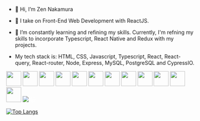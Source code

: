 - 👋 Hi, I’m Zen Nakamura  
- 👀 I take on Front-End Web Development with ReactJS.
- 🌱 I’m constantly learning and refining my skills. Currently, I'm refning my skills to incorporate Typescript, React Native and Redux with my projects.

- My tech stack is: HTML, CSS, Javascript, Typescript, React, React-query, React-router, Node, Express, MySQL, PostgreSQL and CypressIO.

<img src="https://cdn.jsdelivr.net/gh/devicons/devicon/icons/html5/html5-original-wordmark.svg" height="40" width="40"/> <img src="https://cdn.jsdelivr.net/gh/devicons/devicon/icons/css3/css3-original.svg" height="40" width="40" /> <img src="https://cdn.jsdelivr.net/gh/devicons/devicon/icons/bootstrap/bootstrap-original-wordmark.svg" height="40" width="40"/> <img src="https://cdn.jsdelivr.net/gh/devicons/devicon/icons/javascript/javascript-original.svg" height="40" width="40"/> <img src="https://cdn.jsdelivr.net/gh/devicons/devicon@latest/icons/typescript/typescript-original.svg" height="40" width="40"/> <img src="https://cdn.jsdelivr.net/gh/devicons/devicon@latest/icons/react/react-original.svg" height="40" width="40"/> <img src="https://cdn.jsdelivr.net/gh/devicons/devicon@latest/icons/reactrouter/reactrouter-original.svg" height="40" width="40"/> <img src="https://cdn.jsdelivr.net/gh/devicons/devicon@latest/icons/nodejs/nodejs-plain-wordmark.svg" height="40" width="40" /> <img src="https://cdn.jsdelivr.net/gh/devicons/devicon@latest/icons/nextjs/nextjs-original.svg" height="40" width="40"/> <img src="https://cdn.jsdelivr.net/gh/devicons/devicon/icons/mysql/mysql-original.svg" height="40" width="40"/> <img src="https://cdn.jsdelivr.net/gh/devicons/devicon/icons/postgresql/postgresql-original-wordmark.svg" height="40" width="40"/> <img src="https://cdn.jsdelivr.net/gh/devicons/devicon@latest/icons/cypressio/cypressio-plain.svg" height="40" width="40"/> <img src="https://cdn.jsdelivr.net/gh/devicons/devicon@latest/icons/cypressio/cypressio-original-wordmark.svg" /> <svg xmlns="http://www.w3.org/2000/svg" width="1em" height="1em" viewBox="0 0 128 128">
	<path fill="white" d="M63.994.107c-2.123 0-4.249.119-6.36.329V.431c-.11.01-.217.03-.327.04c-.827.087-1.65.184-2.471.301c-.32.046-.638.1-.957.15c-.441.07-.886.129-1.324.208l.004.016C22.26 6.55 0 32.723 0 64.005c0 6.006.837 11.913 2.477 17.619l-.012.004c.158.55.334 1.091.506 1.635c.068.215.13.433.2.648c8.542 26 33.198 43.967 60.796 43.98h.014c.889 0 1.776-.014 2.665-.054c4.568-.189 8.652-3.057 10.403-7.3l2.531-6.16l-.008-.001l29.365-71.48h-9.619L86.963 74.204L74.516 42.897H64.33l17.461 42.732l-12.719 30.851h.002l-.271.66c-.431 1.038-1.415 1.753-2.52 1.794a65 65 0 0 1-2.303.052c-24.452 0-46.224-16.368-52.947-39.81a55 55 0 0 1-2.129-15.17c0-27.224 19.603-49.953 46.135-54.246c.4-.065.8-.131 1.203-.188c.453-.063.91-.115 1.367-.168a56 56 0 0 1 6.385-.377c23.516 0 44.034 14.524 51.858 36.414a56 56 0 0 1 .79 2.37a54.8 54.8 0 0 1 2.44 16.195c0 24.371-15.682 45.51-39.016 52.596l2.586 8.529c27.12-8.245 45.334-32.806 45.348-61.112c0-6.42-.96-12.698-2.822-18.75l.006-.002l-.075-.228a64 64 0 0 0-.619-1.88a65 65 0 0 0-.34-.96c-.106-.292-.201-.587-.312-.879l-.014.006C114.444 16.508 90.91.107 63.994.107m-19.01 41.981c-6.399 0-11.6 2.047-15.898 6.264c-4.27 4.19-6.426 9.457-6.426 15.654c0 6.157 2.169 11.398 6.426 15.574c4.298 4.217 9.5 6.266 15.898 6.266c9.094 0 16.828-5.094 20.196-13.272l.173-.443l-8.689-2.951l-.148.39c-1.94 4.73-6.25 7.545-11.532 7.545c-3.597 0-6.643-1.253-9.04-3.732c-2.44-2.506-3.665-5.672-3.665-9.377c0-3.732 1.199-6.83 3.664-9.457c2.412-2.479 5.444-3.73 9.041-3.73c5.174 0 9.376 2.76 11.532 7.556l.162.377l8.676-2.95l-.174-.444c-3.355-8.192-11.102-13.27-20.196-13.27" />
</svg>
          

          
[![Top Langs](https://github-readme-stats.vercel.app/api/top-langs/?username=spookyWalrus&layout=compact&theme=radical)](https://github.com/spookyWalrus/github-readme-stats)

